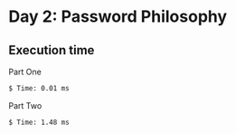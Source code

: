 # Day 2: Password Philosophy

## Execution time

Part One

```sh
$ Time: 0.01 ms
```

Part Two

```sh
$ Time: 1.48 ms
```
